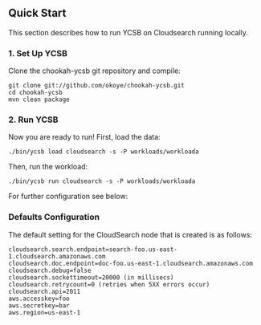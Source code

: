 <!--
Copyright (c) 2012 YCSB contributors. All rights reserved.

Licensed under the Apache License, Version 2.0 (the "License"); you
may not use this file except in compliance with the License. You
may obtain a copy of the License at

http://www.apache.org/licenses/LICENSE-2.0

Unless required by applicable law or agreed to in writing, software
distributed under the License is distributed on an "AS IS" BASIS,
WITHOUT WARRANTIES OR CONDITIONS OF ANY KIND, either express or
implied. See the License for the specific language governing
permissions and limitations under the License. See accompanying
LICENSE file.
-->

## Quick Start

This section describes how to run YCSB on Cloudsearch running locally. 

### 1. Set Up YCSB

Clone the chookah-ycsb git repository and compile:

    git clone git://github.com/okoye/chookah-ycsb.git
    cd chookah-ycsb
    mvn clean package

### 2. Run YCSB
    
Now you are ready to run! First, load the data:

    ./bin/ycsb load cloudsearch -s -P workloads/workloada

Then, run the workload:

    ./bin/ycsb run cloudsearch -s -P workloads/workloada

For further configuration see below: 

### Defaults Configuration
The default setting for the CloudSearch node that is created is as follows:

    cloudsearch.search.endpoint=search-foo.us-east-1.cloudsearch.amazonaws.com
    cloudsearch.doc.endpoint=doc-foo.us-east-1.cloudsearch.amazonaws.com
    cloudsearch.debug=false
    cloudsearch.sockettimeout=20000 (in millisecs)
    cloudsearch.retrycount=0 (retries when 5XX errors occur)
    cloudsearch.api=2011
    aws.accesskey=foo
    aws.secretkey=bar
    aws.region=us-east-1
